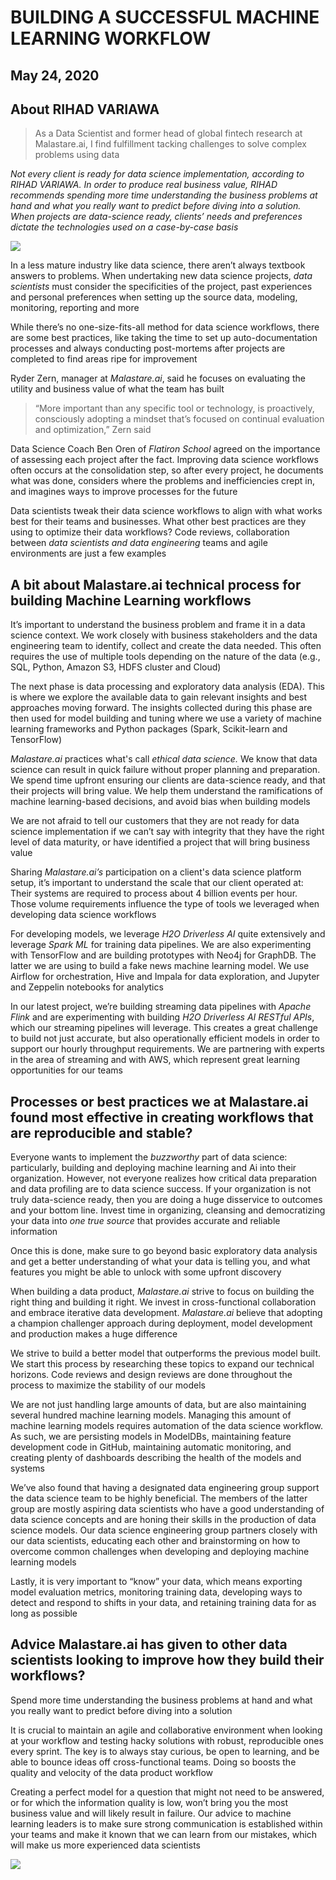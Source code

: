 # BUILDING A SUCCESSFUL MACHINE LEARNING WORKFLOW
## May 24, 2020
## About RIHAD VARIAWA
> As a Data Scientist and former head of global fintech research at Malastare.ai, I find fulfillment tacking challenges to solve complex problems using data

*Not every client is ready for data science implementation, according to RIHAD VARIAWA. In order to produce real business value, RIHAD recommends spending more time understanding the business problems at hand and what you really want to predict before diving into a solution. When projects are data-science ready, clients’ needs and preferences dictate the technologies used on a case-by-case basis*

![](https://media.giphy.com/media/pqnY0eDsO7nvgHvjSv/giphy.gif)

In a less mature industry like data science, there aren’t always textbook answers to problems. When undertaking new data science projects, *data scientists* must consider the specificities of the project, past experiences and personal preferences when setting up the source data, modeling, monitoring, reporting and more

While there’s no one-size-fits-all method for data science workflows, there are some best practices, like taking the time to set up auto-documentation processes and always conducting post-mortems after projects are completed to find areas ripe for improvement

Ryder Zern, manager at *Malastare.ai*, said he focuses on evaluating the utility and business value of what the team has built

> “More important than any specific tool or technology, is proactively, consciously adopting a mindset that’s focused on continual evaluation and optimization,” Zern said

Data Science Coach Ben Oren of *Flatiron School* agreed on the importance of assessing each project after the fact. Improving data science workflows often occurs at the consolidation step, so after every project, he documents what was done, considers where the problems and inefficiencies crept in, and imagines ways to improve processes for the future

Data scientists tweak their data science workflows to align with what works best for their teams and businesses. What other best practices are they using to optimize their data workflows? Code reviews, collaboration between *data scientists and data engineering* teams and agile environments are just a few examples

## A bit about Malastare.ai technical process for building Machine Learning workflows

It’s important to understand the business problem and frame it in a data science context. We work closely with business stakeholders and the data engineering team to identify, collect and create the data needed. This often requires the use of multiple tools depending on the nature of the data (e.g., SQL, Python, Amazon S3, HDFS cluster and Cloud)

The next phase is data processing and exploratory data analysis (EDA). This is where we explore the available data to gain relevant insights and best approaches moving forward. The insights collected during this phase are then used for model building and tuning where we use a variety of machine learning frameworks and Python packages (Spark, Scikit-learn and TensorFlow)

*Malastare.ai* practices what's call *ethical data science.* We know that data science can result in quick failure without proper planning and preparation. We spend time upfront ensuring our clients are data-science ready, and that their projects will bring value. We help them understand the ramifications of machine learning-based decisions, and avoid bias when building models

We are not afraid to tell our customers that they are not ready for data science implementation if we can’t say with integrity that they have the right level of data maturity, or have identified a project that will bring business value

Sharing *Malastare.ai’s* participation on a client's data science platform setup, it’s important to understand the scale that our client operated at: Their systems are required to process about 4 billion events per hour. Those volume requirements influence the type of tools we leveraged when developing data science workflows

For developing models, we leverage *H2O Driverless AI* quite extensively and leverage *Spark ML* for training data pipelines. We are also experimenting with TensorFlow and are building prototypes with Neo4j for GraphDB. The latter we are using to build a fake news machine learning model. We use Airflow for orchestration, Hive and Impala for data exploration, and Jupyter and Zeppelin notebooks for analytics

In our latest project, we’re building streaming data pipelines with *Apache Flink* and are experimenting with building *H2O Driverless AI RESTful APIs*, which our streaming pipelines will leverage. This creates a great challenge to build not just accurate, but also operationally efficient models in order to support our hourly throughput requirements. We are partnering with experts in the area of streaming and with AWS, which represent great learning opportunities for our teams

## Processes or best practices we at Malastare.ai found most effective in creating workflows that are reproducible and stable?

Everyone wants to implement the *buzzworthy* part of data science: particularly, building and deploying machine learning and Ai into their organization. However, not everyone realizes how critical data preparation and data profiling are to data science success. If your organization is not truly data-science ready, then you are doing a huge disservice to outcomes and your bottom line. Invest time in organizing, cleansing and democratizing your data into *one true source* that provides accurate and reliable information

Once this is done, make sure to go beyond basic exploratory data analysis and get a better understanding of what your data is telling you, and what features you might be able to unlock with some upfront discovery

When building a data product, *Malastare.ai* strive to focus on building the right thing and building it right. We invest in cross-functional collaboration and embrace iterative data development. *Malastare.ai* believe that adopting a champion challenger approach during deployment, model development and production makes a huge difference

We strive to build a better model that outperforms the previous model built. We start this process by researching these topics to expand our technical horizons. Code reviews and design reviews are done throughout the process to maximize the stability of our models

We are not just handling large amounts of data, but are also maintaining several hundred machine learning models. Managing this amount of machine learning models requires automation of the data science workflow. As such, we are persisting models in ModelDBs, maintaining feature development code in GitHub, maintaining automatic monitoring, and creating plenty of dashboards describing the health of the models and systems

We’ve also found that having a designated data engineering group support the data science team to be highly beneficial. The members of the latter group are mostly aspiring data scientists who have a good understanding of data science concepts and are honing their skills in the production of data science models. Our data science engineering group partners closely with our data scientists, educating each other and brainstorming on how to overcome common challenges when developing and deploying machine learning models

Lastly, it is very important to “know” your data, which means exporting model evaluation metrics, monitoring training data, developing ways to detect and respond to shifts in your data, and retaining training data for as long as possible

## Advice Malastare.ai has given to other data scientists looking to improve how they build their workflows?

Spend more time understanding the business problems at hand and what you really want to predict before diving into a solution

It is crucial to maintain an agile and collaborative environment when looking at your workflow and testing hacky solutions with robust, reproducible ones every sprint. The key is to always stay curious, be open to learning, and be able to bounce ideas off cross-functional teams. Doing so boosts the quality and velocity of the data product workflow

Creating a perfect model for a question that might not need to be answered, or for which the information quality is low, won’t bring you the most business value and will likely result in failure. Our advice to machine learning leaders is to make sure strong communication is established within your teams and make it known that we can learn from our mistakes, which will make us more experienced data scientists

![](https://drive.google.com/uc?export=view&id=1i7fzIUxz-oEs8V4uMdoZCQUl51NMrbVz)

